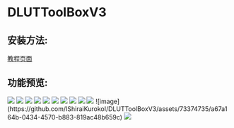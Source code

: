 # DLUTToolBoxV3
## 安装方法:
<a href="https://github.com/IShiraiKurokoI/DLUTToolBoxV3/wiki/%E5%AE%89%E8%A3%85%E4%BD%BF%E7%94%A8%E7%96%91%E9%9A%BE%E6%9D%82%E7%97%87%E8%A7%A3%E5%86%B3%E6%96%B9%E5%BC%8F#%E5%AE%89%E8%A3%85%E6%97%B6%E6%8F%90%E7%A4%BA%E8%AF%81%E4%B9%A6%E4%B8%8D%E5%8F%AF%E4%BF%A1%E5%9B%A0%E4%B8%BA%E8%AF%81%E4%B9%A6%E9%97%AE%E9%A2%98%E6%97%A0%E6%B3%95%E5%AE%89%E8%A3%85">教程页面</a>
## 功能预览:
<img src="https://user-images.githubusercontent.com/73374735/226941031-3063bcaf-f838-401f-8c95-985f1a62f277.png"/>
<img src="https://user-images.githubusercontent.com/73374735/226941060-dbce55e5-ae0d-44cc-87ad-4696a4b5fac8.png"/>
<img src="https://user-images.githubusercontent.com/73374735/226941172-fa1721a7-0e95-41c8-828f-04055d5081be.png"/>
<img src="https://user-images.githubusercontent.com/73374735/226941208-a726582b-49c4-4c8a-aced-bbc8fe1de64e.png"/>
<img src="https://user-images.githubusercontent.com/73374735/226941245-24fa2187-e478-48ba-b97f-b818b7513683.png"/>
<img src="https://user-images.githubusercontent.com/73374735/226941296-69027915-ab77-4bb2-90e5-ab0006d60d04.png"/>
<img src="https://user-images.githubusercontent.com/73374735/226941344-7be27651-c085-48fd-b17f-056240d0bc87.png"/>
<img src="https://user-images.githubusercontent.com/73374735/226941387-32fc3e02-5b2c-40e9-818b-8001b3732c1d.png"/>
<img src="https://user-images.githubusercontent.com/73374735/226941432-aa678a04-234f-4673-918f-43b77348dccd.png"/>
<img src="https://user-images.githubusercontent.com/73374735/226941432-aa678a04-234f-4673-918f-43b77348dccd.png"/>
![image](https://github.com/IShiraiKurokoI/DLUTToolBoxV3/assets/73374735/a67a164b-0434-4570-b883-819ac48b659c)
<img src="https://user-images.githubusercontent.com/73374735/226941569-7b945ce4-ba0c-4449-b162-41feb8dd5d5c.png"/>
